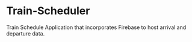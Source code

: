 # Train-Scheduler
Train Schedule Application that incorporates Firebase to host arrival and departure data. 
